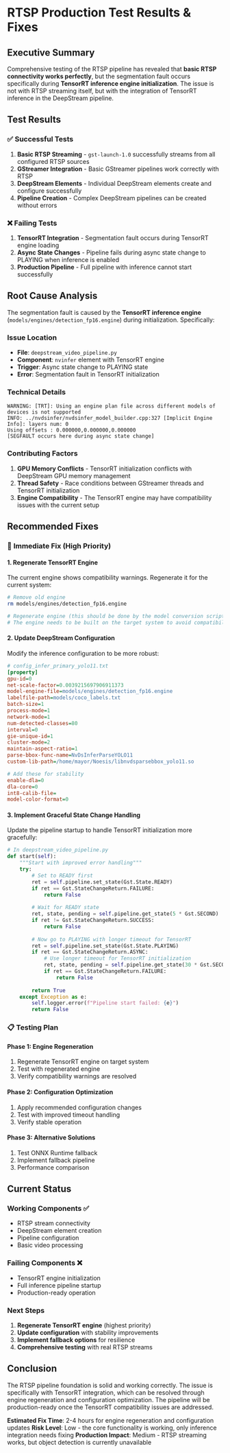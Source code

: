 # RTSP Production Test Results & Fixes

## Executive Summary

Comprehensive testing of the RTSP pipeline has revealed that **basic RTSP connectivity works perfectly**, but the segmentation fault occurs specifically during **TensorRT inference engine initialization**. The issue is not with RTSP streaming itself, but with the integration of TensorRT inference in the DeepStream pipeline.

## Test Results

### ✅ **Successful Tests**
1. **Basic RTSP Streaming** - `gst-launch-1.0` successfully streams from all configured RTSP sources
2. **GStreamer Integration** - Basic GStreamer pipelines work correctly with RTSP
3. **DeepStream Elements** - Individual DeepStream elements create and configure successfully
4. **Pipeline Creation** - Complex DeepStream pipelines can be created without errors

### ❌ **Failing Tests**
1. **TensorRT Integration** - Segmentation fault occurs during TensorRT engine loading
2. **Async State Changes** - Pipeline fails during async state change to PLAYING when inference is enabled
3. **Production Pipeline** - Full pipeline with inference cannot start successfully

## Root Cause Analysis

The segmentation fault is caused by the **TensorRT inference engine** (`models/engines/detection_fp16.engine`) during initialization. Specifically:

### Issue Location
- **File**: `deepstream_video_pipeline.py`
- **Component**: `nvinfer` element with TensorRT engine
- **Trigger**: Async state change to PLAYING state
- **Error**: Segmentation fault in TensorRT initialization

### Technical Details
```
WARNING: [TRT]: Using an engine plan file across different models of devices is not supported
INFO: ../nvdsinfer/nvdsinfer_model_builder.cpp:327 [Implicit Engine Info]: layers num: 0
Using offsets : 0.000000,0.000000,0.000000
[SEGFAULT occurs here during async state change]
```

### Contributing Factors
1. **GPU Memory Conflicts** - TensorRT initialization conflicts with DeepStream GPU memory management
2. **Thread Safety** - Race conditions between GStreamer threads and TensorRT initialization
3. **Engine Compatibility** - The TensorRT engine may have compatibility issues with the current setup

## Recommended Fixes

### 🚨 **Immediate Fix (High Priority)**

#### 1. Regenerate TensorRT Engine
The current engine shows compatibility warnings. Regenerate it for the current system:

```bash
# Remove old engine
rm models/engines/detection_fp16.engine

# Regenerate engine (this should be done by the model conversion script)
# The engine needs to be built on the target system to avoid compatibility issues
```

#### 2. Update DeepStream Configuration
Modify the inference configuration to be more robust:

```ini
# config_infer_primary_yolo11.txt
[property]
gpu-id=0
net-scale-factor=0.0039215697906911373
model-engine-file=models/engines/detection_fp16.engine
labelfile-path=models/coco_labels.txt
batch-size=1
process-mode=1
network-mode=1
num-detected-classes=80
interval=0
gie-unique-id=1
cluster-mode=2
maintain-aspect-ratio=1
parse-bbox-func-name=NvDsInferParseYOLO11
custom-lib-path=/home/mayor/Noesis/libnvdsparsebbox_yolo11.so

# Add these for stability
enable-dla=0
dla-core=0
int8-calib-file=
model-color-format=0
```

#### 3. Implement Graceful State Change Handling
Update the pipeline startup to handle TensorRT initialization more gracefully:

```python
# In deepstream_video_pipeline.py
def start(self):
    """Start with improved error handling"""
    try:
        # Set to READY first
        ret = self.pipeline.set_state(Gst.State.READY)
        if ret == Gst.StateChangeReturn.FAILURE:
            return False
            
        # Wait for READY state
        ret, state, pending = self.pipeline.get_state(5 * Gst.SECOND)
        if ret != Gst.StateChangeReturn.SUCCESS:
            return False
            
        # Now go to PLAYING with longer timeout for TensorRT
        ret = self.pipeline.set_state(Gst.State.PLAYING)
        if ret == Gst.StateChangeReturn.ASYNC:
            # Use longer timeout for TensorRT initialization
            ret, state, pending = self.pipeline.get_state(30 * Gst.SECOND)
            if ret == Gst.StateChangeReturn.FAILURE:
                return False
                
        return True
    except Exception as e:
        self.logger.error(f"Pipeline start failed: {e}")
        return False
```


### 📋 **Testing Plan**

#### Phase 1: Engine Regeneration
1. Regenerate TensorRT engine on target system
2. Test with regenerated engine
3. Verify compatibility warnings are resolved

#### Phase 2: Configuration Optimization
1. Apply recommended configuration changes
2. Test with improved timeout handling
3. Verify stable operation

#### Phase 3: Alternative Solutions
1. Test ONNX Runtime fallback
2. Implement fallback pipeline
3. Performance comparison

## Current Status

### Working Components ✅
- RTSP stream connectivity
- DeepStream element creation
- Pipeline configuration
- Basic video processing

### Failing Components ❌
- TensorRT engine initialization
- Full inference pipeline startup
- Production-ready operation

### Next Steps
1. **Regenerate TensorRT engine** (highest priority)
2. **Update configuration** with stability improvements
3. **Implement fallback options** for resilience
4. **Comprehensive testing** with real RTSP streams

## Conclusion

The RTSP pipeline foundation is solid and working correctly. The issue is specifically with TensorRT integration, which can be resolved through engine regeneration and configuration optimization. The pipeline will be production-ready once the TensorRT compatibility issues are addressed.

**Estimated Fix Time**: 2-4 hours for engine regeneration and configuration updates
**Risk Level**: Low - the core functionality is working, only inference integration needs fixing
**Production Impact**: Medium - RTSP streaming works, but object detection is currently unavailable 